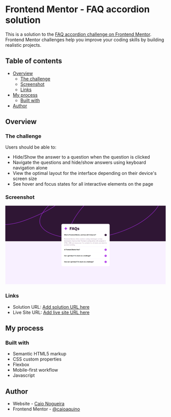 # Frontend Mentor - FAQ accordion solution

This is a solution to the [FAQ accordion challenge on Frontend Mentor](https://www.frontendmentor.io/challenges/faq-accordion-wyfFdeBwBz). Frontend Mentor challenges help you improve your coding skills by building realistic projects. 

## Table of contents

- [Overview](#overview)
  - [The challenge](#the-challenge)
  - [Screenshot](#screenshot)
  - [Links](#links)
- [My process](#my-process)
  - [Built with](#built-with)
- [Author](#author)

## Overview

### The challenge

Users should be able to:

- Hide/Show the answer to a question when the question is clicked
- Navigate the questions and hide/show answers using keyboard navigation alone
- View the optimal layout for the interface depending on their device's screen size
- See hover and focus states for all interactive elements on the page

### Screenshot

![](./screenshot.png)

### Links

- Solution URL: [Add solution URL here](https://github.com/caioaquino/faq-accordion-main)
- Live Site URL: [Add live site URL here](https://caioaquino.github.io/faq-accordion-main)

## My process

### Built with

- Semantic HTML5 markup
- CSS custom properties
- Flexbox
- Mobile-first workflow
- Javascript

## Author

- Website - [Caio Nogueira](https://github.com/caioaquino)
- Frontend Mentor - [@caioaquino](https://www.frontendmentor.io/profile/caioaquino)

